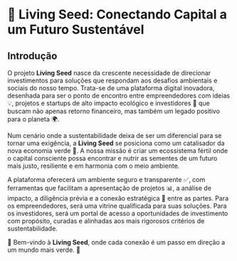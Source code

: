 # 🌱 Living Seed: Conectando Capital a um Futuro Sustentável

## Introdução

O projeto **Living Seed** nasce da crescente necessidade de direcionar investimentos para soluções que respondam aos desafios ambientais e sociais do nosso tempo. Trata-se de uma plataforma digital inovadora, desenhada para ser o ponto de encontro entre empreendedores com ideias 💡, projetos e startups de alto impacto ecológico e investidores 💼 que buscam não apenas retorno financeiro, mas também um legado positivo para o planeta 🌍.

Num cenário onde a sustentabilidade deixa de ser um diferencial para se tornar uma exigência, a **Living Seed** se posiciona como um catalisador da nova economia verde 💚. A nossa missão é criar um ecossistema fértil onde o capital consciente possa encontrar e nutrir as sementes de um futuro mais justo, resiliente e em harmonia com o meio ambiente.

A plataforma oferecerá um ambiente seguro e transparente ✅, com ferramentas que facilitam a apresentação de projetos 📊, a análise de impacto, a diligência prévia e a conexão estratégica 🔗 entre as partes. Para os empreendedores, será uma vitrine qualificada para suas soluções. Para os investidores, será um portal de acesso a oportunidades de investimento com propósito, curadas e alinhadas aos mais rigorosos critérios de sustentabilidade.

👋 Bem-vindo à **Living Seed**, onde cada conexão é um passo em direção a um mundo mais verde. 🌳

